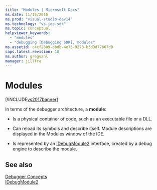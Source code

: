 ```yaml
---
title: "Modules | Microsoft Docs"
ms.date: 11/15/2016
ms.prod: "visual-studio-dev14"
ms.technology: "vs-ide-sdk"
ms.topic: conceptual
helpviewer_keywords: 
  - "modules"
  - "debugging [Debugging SDK], modules"
ms.assetid: c4cf2809-dbdb-4e75-9273-b3d3d77b67d0
caps.latest.revision: 10
ms.author: gregvanl
manager: jillfra
---
```

# Modules
[!INCLUDE[vs2017banner](../../includes/vs2017banner.md)]

In terms of the debugger architecture, a **module**:  
  
- Is a physical container of code, such as an executable file or a DLL.  
  
- Can reload its symbols and describe itself. Module descriptions are displayed in the Modules window of the IDE.  
  
- Is represented by an [IDebugModule2](../../extensibility/debugger/reference/idebugmodule2.md) interface, created by a debug engine to describe the module.  
  
## See also  
 [Debugger Concepts](../../extensibility/debugger/debugger-concepts.md)   
 [IDebugModule2](../../extensibility/debugger/reference/idebugmodule2.md)
